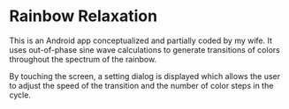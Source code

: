 Rainbow Relaxation
=================

This is an Android app conceptualized and partially coded by my wife. It uses out-of-phase sine wave calculations to generate transitions of colors throughout the spectrum of the rainbow.

By touching the screen, a setting dialog is displayed which allows the user to adjust the speed of the transition and the number of color steps in the cycle.

